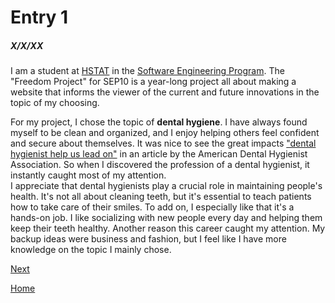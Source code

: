 # Entry 1
##### X/X/XX

I am a student at [HSTAT](https://www.hstat.org/) in the [Software Engineering Program](https://hstatsep.github.io/). The "Freedom Project" for SEP10 is a year-long project all about making a website that informs the viewer of the current and future innovations in the topic of my choosing.

For my project, I chose the topic of **dental hygiene**. I have always found myself to be clean and organized, and I enjoy helping others feel confident and secure about themselves. It was nice to see the great impacts ["dental hygienist help us lead on"](https://jdh.adha.org/content/99/5/4) in an article by the American Dental Hygienist Association.  So when I discovered the profession of a dental hygienist, it instantly caught most of my attention.  
I appreciate that dental hygienists play a crucial role in maintaining people's health. It's not all about cleaning teeth, but it's essential to teach patients how to take care of their smiles. To add on, I especially like that it's a hands-on job. I like socializing with new people every day and helping them keep their teeth healthy.
Another reason this career caught my attention. My backup ideas were business and fashion, but I feel like I have more knowledge on the topic I mainly chose.


[Next](entry02.md)

[Home](../README.md)
